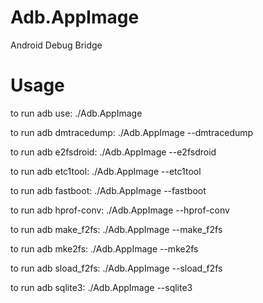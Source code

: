 # Adb.AppImage

 Android Debug Bridge
 
 # Usage
 
to run adb use: ./Adb.AppImage

to run adb dmtracedump: ./Adb.AppImage --dmtracedump

to run adb e2fsdroid: ./Adb.AppImage --e2fsdroid

to run adb etc1tool: ./Adb.AppImage --etc1tool

to run adb fastboot: ./Adb.AppImage --fastboot

to run adb hprof-conv: ./Adb.AppImage --hprof-conv

to run adb make_f2fs: ./Adb.AppImage --make_f2fs

to run adb mke2fs: ./Adb.AppImage --mke2fs

to run adb sload_f2fs: ./Adb.AppImage --sload_f2fs

to run adb sqlite3: ./Adb.AppImage --sqlite3




